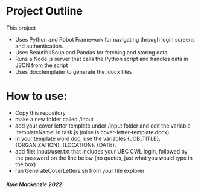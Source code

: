 # Project Outline

This project

- Uses Python and Robot Framework for navigating through login screens and authentication.
- Uses BeautifulSoup and Pandas for fetching and storing data
- Runs a Node.js server that calls the Python script and handles data in JSON from the script
- Uses docxtemplater to generate the .docx files

# How to use:

- Copy this repository
- make a new folder called /input
- add your cover letter template under /input folder and edit the variable 'templateName' in task.js (mine is cover-letter-template.docx)
- in your template word doc, use the variables {JOB_TITLE}, {ORGANIZATION}, {LOCATION}. {DATE}.
- add file: input/user.txt that includes your UBC CWL login, followed by the password on the line below (no quotes, just what you would type in the box)
- run GenerateCoverLetters.sh from your file explorer

##### Kyle Mackenzie 2022
